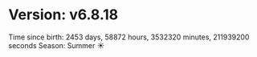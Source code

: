 # Version: v6.8.18
Time since birth: 2453 days, 58872 hours, 3532320 minutes, 211939200 seconds
Season: Summer ☀️
